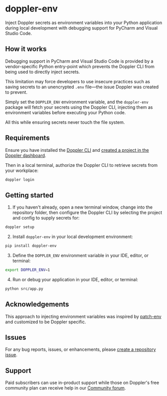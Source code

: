 # doppler-env

Inject Doppler secrets as environment variables into your Python application during local development with debugging support for PyCharm and Visual Studio Code.

## How it works

Debugging support in PyCharm and Visual Studio Code is provided by a vendor-specific Python entry-point which prevents the Doppler CLI from being used to directly inject secrets.

This limitation may force developers to use insecure practices such as saving secrets to an unencrypted `.env` file—the issue Doppler was created to prevent.

Simply set the `DOPPLER_ENV` environment variable, and the `doppler-env` package will fetch your secrets using the Doppler CLI, injecting them as environment variables before executing your Python code.

All this while ensuring secrets never touch the file system.

## Requirements

Ensure you have installed the [Doppler CLI](https://docs.doppler.com/docs/enclave-installation) and [created a project in the Doppler dashboard](https://docs.doppler.com/docs/enclave-project-setup).

Then in a local terminal, authorize the Doppler CLI to retrieve secrets from your workplace:

```sh
doppler login
```

## Getting started

1. If you haven't already, open a new terminal window, change into the repository folder, then configure the Doppler CLI by selecting the project and config to supply secrets for:

```sh
doppler setup
```

2. Install `doppler-env` in your local development environment:

```sh
pip install doppler-env
```

3. Define the `DOPPLER_ENV` environment variable in your IDE, editor, or terminal:

```sh
export DOPPLER_ENV=1
```

4. Run or debug your application in your IDE, editor, or terminal:

```sh
python src/app.py
```

## Acknowledgements

This approach to injecting environment variables was inspired by [patch-env](https://github.com/caricalabs/patch-env) and customized to be Doppler specific.

## Issues

For any bug reports, issues, or enhancements, please [create a repository issue](https://github.com/DopplerHQ/python-doppler-env/issues/new).

## Support

Paid subscribers can use in-product support while those on Doppler's free community plan can receive help in our [Community forum](https://community.doppler.com/).
